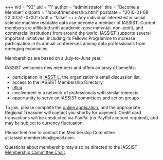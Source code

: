 +++
nid = "93"
uid = "1"
author = "administrator"
title = "Become a Member"
oldpath = "/about/membership.html"
postdate = "2010-01-08 22:00:31 -0700"
draft = "false"
+++
Any individual interested in social science machine readable data can
become a member of IASSIST. Current members are affiliated with
academic, governmental, non-profit, and commercial institutions from
around the world. IASSIST supports several important initiatives,
including its Fellows Programme to increase participation in its annual
conferences among data professionals from emerging economies.

Memberships are based on a July-to-June year.

IASSIST welcomes new members and offers an array of benefits:

-   participation in
    [IASST-L](https://www.iassistdata.org/about/iasst-l.html), the
    organization\'s email discussion list.
-   access to the IASSIST Membership Directory
-   [iBlog](http://www.iassistdata.org/blog)
-   involvement in a network of professionals with similar interests
-   opportunity to serve on IASSIST committees and action groups

To join, please complete the [online
application](http://www.iassistdata.info/application), and the
appropriate Regional Treasurer will contact you shortly for payment.
Credit card transactions will be conducted via PayPal (no PayPal account
required), and may be subject to currency fluctuation.

Please feel free to contact the Membership Committee
at iassist.membership\@gmail.com.

Questions about membership may also be directed to the IASSIST
[Membership Committee
Chair](https://www.iassistdata.org/about/committees.html#membership_committee).
